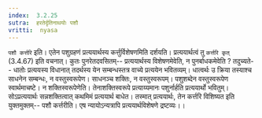 ```yaml
---
index:  3.2.25
sutra:  हरतेर्दृतिनाथयोः पशौ
vritti:  nyasa
---
```


`पशौ कर्त्तरि` इति। एतेन पशुग्रहणं प्रत्ययार्थस्य कर्त्तुर्विशेषणमिति दर्शयति। प्रत्ययार्थत्वं तु `कर्त्तरि कृत्` (3.4.67) इति वचनात्। कुतः पुनरेतदवसितम्-- प्रत्ययार्थस्य विशेषणमेवेति, न पुनर्बाधकमेवेति ? तदुच्यते-- धातोः प्रत्ययस्य विधानात् तदर्थस्य येन सम्बन्धस्तत्र वाच्ये प्रत्ययेन भवितव्यम्। धात्वर्थः उ क्रिया तस्याश्च साधनेन सम्बन्धः, न वस्तुस्वरूपेण। साधनञ्च शक्तिः, न वस्तुस्वरूपम्। पशुशब्देन वस्तुस्वरूपेण स्वार्थमाचष्टे। न शक्तिस्वरूपेणेति। तेनाशक्तिस्वरूपे प्रत्याय्यमानः पशुर्नार्हति प्रत्ययार्थो भवितुम्। सोऽप्रत्ययार्थः सन्नशक्तित्वात् कथमिमं प्रत्ययार्थ बाधेत। तस्मात् प्रत्ययार्थः, तेन कर्त्तरि विशिष्यत इति युक्तमुक्तम्-- पशौ कर्त्तरीति। एष न्यायोऽन्यत्रापि प्रत्ययार्थविशेषणे द्रष्टव्यः।।


